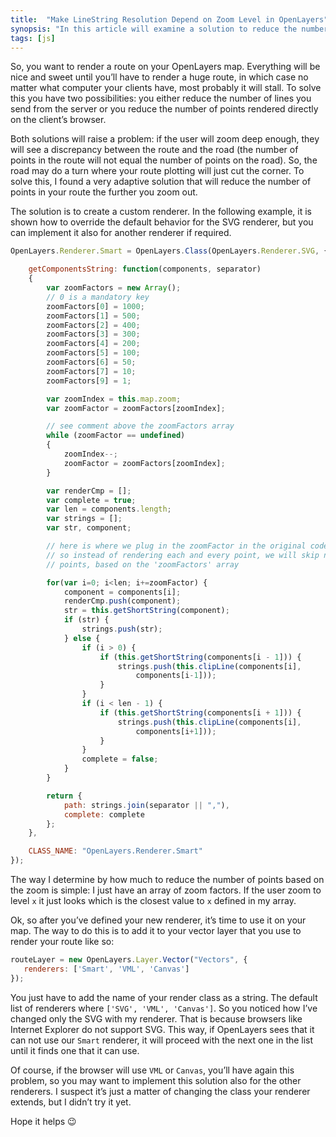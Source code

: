 ```yaml
---
title:  "Make LineString Resolution Depend on Zoom Level in OpenLayers"
synopsis: "In this article will examine a solution to reduce the number of points in a route path, rendered inside OpenLayers, based on the zoom level of the map."
tags: [js]
---
```


So, you want to render a route on your OpenLayers map. Everything will be nice and sweet until you’ll have to render a huge route, in which case no matter what computer your clients have, most probably it will stall. To solve this you have two possibilities: you either reduce the number of lines you send from the server or you reduce the number of points rendered directly on the client’s browser.

Both solutions will raise a problem: if the user will zoom deep enough, they will see a discrepancy between the route and the road (the number of points in the route will not equal the number of points on the road). So, the road may do a turn where your route plotting will just cut the corner. To solve this, I found a very adaptive solution that will reduce the number of points in your route the further you zoom out.

The solution is to create a custom renderer. In the following example, it is shown how to override the default behavior for the SVG renderer, but you can implement it also for another renderer if required.

```js
OpenLayers.Renderer.Smart = OpenLayers.Class(OpenLayers.Renderer.SVG, {

    getComponentsString: function(components, separator)
    {
        var zoomFactors = new Array();
        // 0 is a mandatory key
        zoomFactors[0] = 1000;
        zoomFactors[1] = 500;
        zoomFactors[2] = 400;
        zoomFactors[3] = 300;
        zoomFactors[4] = 200;
        zoomFactors[5] = 100;
        zoomFactors[6] = 50;
        zoomFactors[7] = 10;
        zoomFactors[9] = 1;

        var zoomIndex = this.map.zoom;
        var zoomFactor = zoomFactors[zoomIndex];

        // see comment above the zoomFactors array
        while (zoomFactor == undefined)
        {
            zoomIndex--;
            zoomFactor = zoomFactors[zoomIndex];
        }

        var renderCmp = [];
        var complete = true;
        var len = components.length;
        var strings = [];
        var str, component;

        // here is where we plug in the zoomFactor in the original code
        // so instead of rendering each and every point, we will skip n number of
        // points, based on the 'zoomFactors' array

        for(var i=0; i<len; i+=zoomFactor) {
            component = components[i];
            renderCmp.push(component);
            str = this.getShortString(component);
            if (str) {
                strings.push(str);
            } else {
                if (i > 0) {
                    if (this.getShortString(components[i - 1])) {
                        strings.push(this.clipLine(components[i],
                            components[i-1]));
                    }
                }
                if (i < len - 1) {
                    if (this.getShortString(components[i + 1])) {
                        strings.push(this.clipLine(components[i],
                            components[i+1]));
                    }
                }
                complete = false;
            }
        }

        return {
            path: strings.join(separator || ","),
            complete: complete
        };
    },

    CLASS_NAME: "OpenLayers.Renderer.Smart"
});
```

The way I determine by how much to reduce the number of points based on the zoom is simple: I just have an array of zoom factors. If the user zoom to level `x` it just looks which is the closest value to `x` defined in my array.

Ok, so after you’ve defined your new renderer, it’s time to use it on your map. The way to do this is to add it to your vector layer that you use to render your route like so:

```js
routeLayer = new OpenLayers.Layer.Vector("Vectors", {
   renderers: ['Smart', 'VML', 'Canvas']
});
```

You just have to add the name of your render class as a string. The default list of renderers where `['SVG', 'VML', 'Canvas']`. So you noticed how I’ve changed only the SVG with my renderer. That is because browsers like Internet Explorer do not support SVG. This way, if OpenLayers sees that it can not use our `Smart` renderer, it will proceed with the next one in the list until it finds one that it can use.

Of course, if the browser will use `VML` or `Canvas`, you’ll have again this problem, so you may want to implement this solution also for the other renderers. I suspect it’s just a matter of changing the class your renderer extends, but I didn’t try it yet.

Hope it helps 😉

